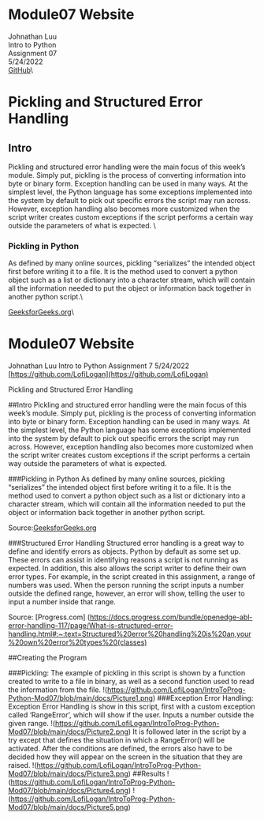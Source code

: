 # Module07 Website

Johnathan Luu\
Intro to Python\
Assignment 07\
5/24/2022\
[GitHub](www.github.com/LofiLogan)\

# Pickling and Structured Error Handling 

## Intro 

Pickling and structured error handling were the main focus of this week’s module. Simply put, pickling is the process of converting information into byte or binary form. Exception handling can be used in many ways. At the simplest level, the Python language has some exceptions implemented into the system by default to pick out specific errors the script may run across. However, exception handling also becomes more customized when the script writer creates custom exceptions if the script performs a certain way outside the parameters of what is expected. \

### Pickling in Python

As defined by many online sources, pickling “serializes” the intended object first before writing it to a file. It is the method used to convert a python object such as a list or dictionary into a character stream, which will contain all the information needed to put the object or information back together in another python script.\

[GeeksforGeeks.org](https://www.geeksforgeeks.org/understanding-python-pickling-example/)\



















# Module07 Website

Johnathan Luu
Intro to Python
Assignment 7
5/24/2022
[https://github.com/LofiLogan](https://github.com/LofiLogan)


Pickling and Structured Error Handling

##Intro
	Pickling and structured error handling were the main focus of this week’s module. Simply put, pickling is the process of converting information into byte or binary form. Exception handling can be used in many ways. At the simplest level, the Python language has some exceptions implemented into the system by default to pick out specific errors the script may run across. However, exception handling also becomes more customized when the script writer creates custom exceptions if the script performs a certain way outside the parameters of what is expected.

###Pickling in Python
	As defined by many online sources, pickling “serializes” the intended object first before writing it to a file. It is the method used to convert a python object such as a list or dictionary into a character stream, which will contain all the information needed to put the object or information back together in another python script.

Source:[GeeksforGeeks.org](https://www.geeksforgeeks.org/understanding-python-pickling-example/)

###Structured Error Handling
	Structured error handling is a great way to define and identify errors as objects. Python by default as some set up. These errors can assist in identifying reasons a script is not running as expected. In addition, this also allows the script writer to define their own error types. For example, in the script created in this assignment, a range of numbers was used. When the person running the script inputs a number outside the defined range, however, an error will show, telling the user to input a number inside that range. 

Source:  [Progress.com] (https://docs.progress.com/bundle/openedge-abl-error-handling-117/page/What-is-structured-error-handling.html#:~:text=Structured%20error%20handling%20is%20an,your%20own%20error%20types%20(classes)

##Creating the Program

###Pickling: 
	The example of pickling in this script is shown by a function created to write to a file in binary, as well as a second function used to read the information from the file.
!(https://github.com/LofiLogan/IntroToProg-Python-Mod07/blob/main/docs/Picture1.png)
###Exception Error Handling:
	Exception Error Handling is show in this script, first with a custom exception called ‘RangeError’, which will show if the user. Inputs a number outside the given range. 
!(https://github.com/LofiLogan/IntroToProg-Python-Mod07/blob/main/docs/Picture2.png)
	It is followed later in the script by a try except that defines the situation in which a RangeError() will be activated. After the conditions are defined, the errors also have to be decided how they will appear on the screen in the situation that they are raised. 
!(https://github.com/LofiLogan/IntroToProg-Python-Mod07/blob/main/docs/Picture3.png)
##Results
!(https://github.com/LofiLogan/IntroToProg-Python-Mod07/blob/main/docs/Picture4.png)
!(https://github.com/LofiLogan/IntroToProg-Python-Mod07/blob/main/docs/Picture5.png)
